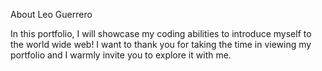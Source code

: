 About Leo Guerrero 

In this portfolio, I will showcase my coding abilities to introduce myself to the world wide web! I want to thank you for taking the time in viewing my portfolio and I warmly invite you to explore it with me. 

